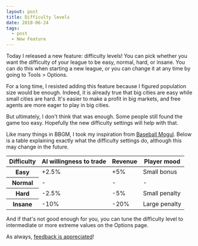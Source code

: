 ```yaml
---
layout: post
title: Difficulty levels
date: 2018-06-24
tags:
  - post
  - New Feature
---
```


Today I released a new feature: difficulty levels! You can pick whether you want the difficulty of your league to be easy, normal, hard, or insane. You can do this when starting a new league, or you can change it at any time by going to Tools > Options.

<!--more-->

For a long time, I resisted adding this feature because I figured population size would be enough. Indeed, it is already true that big cities are easy while small cities are hard. It's easier to make a profit in big markets, and free agents are more eager to play in big cities.

But ultimately, I don't think that was enough. Some people still found the game too easy. Hopefully the new difficulty settings will help with that.

Like many things in BBGM, I took my inspiration from [Baseball Mogul](http://thegamedesigner.blogspot.com/2017/03/baseball-mogul-cheats.html). Below is a table explaining exactly what the difficulty settings do, although this may change in the future.

<table class="table">
  <thead>
    <tr>
      <th>Difficulty</th>
      <th>AI willingness to trade</th>
      <th>Revenue</th>
      <th>Player mood</th>
    </tr>
  </thead>
  <tbody>
    <tr>
      <th>Easy</th>
      <td>+2.5%</td>
      <td>+5%</td>
      <td>Small bonus</td>
    </tr>
    <tr>
      <th>Normal</th>
      <td>-</td>
      <td>-</td>
      <td>-</td>
    </tr>
    <tr>
      <th>Hard</th>
      <td>-2.5%</td>
      <td>-5%</td>
      <td>Small penalty</td>
    </tr>
    <tr>
      <th>Insane</th>
      <td>-10%</td>
      <td>-20%</td>
      <td>Large penalty</td>
    </tr>
  </tbody>
</table>

And if that's not good enough for you, you can tune the difficulty level to intermediate or more extreme values on the Options page.

As always, [feedback is appreciated](https://www.reddit.com/r/BasketballGM/comments/8tjivq/new_feature_difficulty_levels/)!
